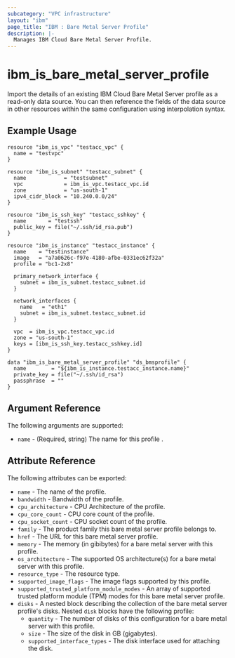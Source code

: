 ```yaml
---
subcategory: "VPC infrastructure"
layout: "ibm"
page_title: "IBM : Bare Metal Server Profile"
description: |-
  Manages IBM Cloud Bare Metal Server Profile.
---
```


# ibm\_is_bare_metal_server_profile

Import the details of an existing IBM Cloud Bare Metal Server profile as a read-only data source. You can then reference the fields of the data source in other resources within the same configuration using interpolation syntax.


## Example Usage

```hcl
resource "ibm_is_vpc" "testacc_vpc" {
  name = "testvpc"
}

resource "ibm_is_subnet" "testacc_subnet" {
  name            = "testsubnet"
  vpc             = ibm_is_vpc.testacc_vpc.id
  zone            = "us-south-1"
  ipv4_cidr_block = "10.240.0.0/24"
}

resource "ibm_is_ssh_key" "testacc_sshkey" {
  name       = "testssh"
  public_key = file("~/.ssh/id_rsa.pub")
}

resource "ibm_is_instance" "testacc_instance" {
  name    = "testinstance"
  image   = "a7a0626c-f97e-4180-afbe-0331ec62f32a"
  profile = "bc1-2x8"

  primary_network_interface {
    subnet = ibm_is_subnet.testacc_subnet.id
  }

  network_interfaces {
    name   = "eth1"
    subnet = ibm_is_subnet.testacc_subnet.id
  }

  vpc  = ibm_is_vpc.testacc_vpc.id
  zone = "us-south-1"
  keys = [ibm_is_ssh_key.testacc_sshkey.id]
}

data "ibm_is_bare_metal_server_profile" "ds_bmsprofile" {
  name        = "${ibm_is_instance.testacc_instance.name}"
  private_key = file("~/.ssh/id_rsa")
  passphrase  = ""
}

```

## Argument Reference

The following arguments are supported:

* `name` - (Required, string) The name for this profile .

## Attribute Reference

The following attributes can be exported:

* `name` - The name of the profile.
* `bandwidth` - Bandwidth of the profile.
* `cpu_architecture` - CPU Architecture of the profile.
* `cpu_core_count` - CPU core count of the profile.
* `cpu_socket_count` - CPU socket count of the profile.
* `family` - The product family this bare metal server profile belongs to.
* `href` - The URL for this bare metal server profile.
* `memory` - The memory (in gibibytes) for a bare metal server with this profile.
* `os_architecture` - The supported OS architecture(s) for a bare metal server with this profile.
* `resource_type` - The resource type.
* `supported_image_flags` - The image flags supported by this profile.
* `supported_trusted_platform_module_modes` - An array of supported trusted platform module (TPM) modes for this bare metal server profile.
* `disks` - A nested block describing the collection of the bare metal server profile's disks.
Nested `disk` blocks have the following profile:
  * `quantity` - The number of disks of this configuration for a bare metal server with this profile.
  * `size` - The size of the disk in GB (gigabytes).
  * `supported_interface_types` - The disk interface used for attaching the disk.